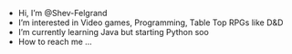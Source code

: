 - Hi, I’m @Shev-Felgrand
- I’m interested in Video games, Programming, Table Top RPGs like D&D
- I’m currently learning Java but starting Python soo
- How to reach me ...

<!---
Shev-Felgrand/Shev-Felgrand is a ✨ special ✨ repository because its `README.md` (this file) appears on your GitHub profile.
You can click the Preview link to take a look at your changes.
--->
